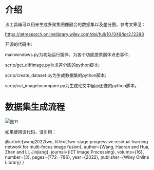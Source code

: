 # 介绍
该工具箱可以用来生成多聚焦图像融合的数据集以及差分图，参考文章见：

https://ietresearch.onlinelibrary.wiley.com/doi/full/10.1049/ipr2.12383

开源的代码中:

mainwindows.py为初始运行窗体，为各个功能提供窗体点击事件;

scrip/get_diffimage.py为求差分图的python脚本;

scrip/create_dataset.py为生成数据集的python脚本;

scrip/cut_imagetocompare.py为生成论文中展示图像的python脚本。


# 数据集生成流程
![图11](https://user-images.githubusercontent.com/40713736/164642530-d14b700d-be3c-407a-9572-e3951cf377f8.jpg)




如果使用该代码，请引用：

@article{wang2022two,
  title={Two-stage progressive residual learning network for multi-focus image fusion},
  author={Wang, Haoran and Hua, Zhen and Li, Jinjiang},
  journal={IET Image Processing},
  volume={16},
  number={3},
  pages={772--786},
  year={2022},
  publisher={Wiley Online Library}
}
